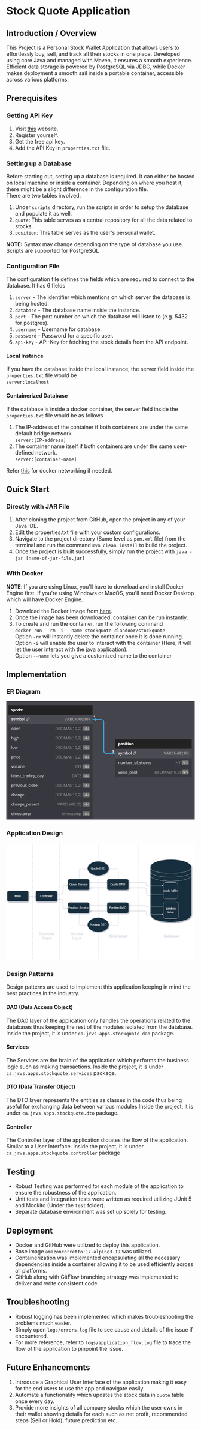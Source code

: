 # Stock Quote Application
## Introduction / Overview
This Project is a Personal Stock Wallet Application that allows users to effortlessly buy, sell, and track all their
stocks in one place. Developed using core Java and managed with Maven, it ensures a smooth
experience. Efficient data storage is powered by PostgreSQL via JDBC, while Docker makes deployment a
smooth sail inside a portable container, accessible across various platforms. 

## Prerequisites
### Getting API Key
1. Visit [this](https://rapidapi.com/alphavantage/api/alpha-vantage) website.
2. Register yourself.
3. Get the free api key.
4. Add the API Key in `properties.txt` file.

### Setting up a Database
Before starting out, setting up a database is required. It can either be hosted on local machine or inside
a container. Depending on where you host it, there might be a slight difference in the configuration file.<br>
There are two tables involved.
1. Under `scripts` directory, run the scripts in order to setup the database and populate it as well.
2. `quote`: This table serves as a central repository for all the data related to stocks.
3. `position`: This table serves as the user's personal wallet.<br>

**NOTE:** Syntax may change depending on the type of database you use. Scripts are supported for PostgreSQL<br>


### Configuration File
The configuration file defines the fields which are required to connect to the database. It has 6 fields
1. `server` - The identifier which mentions on which server the database is being hosted.
2. `database` - The database name inside the instance.
3. `port` - The port number on which the database will listen to (e.g. 5432 for postgres).
4. `username` - Username for database.
5. `password` - Password for a specific user.
6. `api-key` - API-Key for fetching the stock details from the API endpoint.
#### Local Instance 
If you have the database inside the local instance, the server field inside the `properties.txt` file would
be<br>
`server:localhost`

#### Containerized Database
If the database is inside a docker container, the server field inside the `properties.txt` file would
be as follows
1. The IP-address of the container if both containers are under the same default bridge network.
   <br>
   `server:[IP-address]`<br>
2. The container name itself if both containers are under the same user-defined network.<br>
   `server:[container-name]`<br>


Refer [this](https://docs.docker.com/network/drivers/bridge/) for docker networking if needed.

## Quick Start
### Directly with JAR File
1. After cloning the project from GitHub, open the project in any of your Java IDE.
2. Edit the properties.txt file with your custom configurations.
3. Navigate to the project directory (Same level as `pom.xml` file) from the terminal and run the command `mvn clean install` to build the project.
4. Once the project is built successfully, simply run the project with `java -jar [name-of-jar-file.jar]`

### With Docker
**NOTE**: If you are using Linux, you'll have to download and install Docker Engine first. If you're using Windows or MacOS, you'll need Docker Desktop which will have Docker Engine.
1. Download the Docker Image from [here](https://hub.docker.com/repository/docker/clandoor/stockquote/general).
2. Once the image has been downloaded, container can be run instantly.
3. To create and run the container, run the following command<br>
   `docker run --rm -i --name stockquote clandoor/stockquote`<br>
   Option `-rm` will instantly delete the container once it is done running.<br>
   Option `-i` will enable the user to interact with the container (Here, it will let the user interact with the java application).<br>
   Option `--name` lets you give a customized name to the container

## Implementation
### ER Diagram
![img.png](assets/01_ER_Diagram.png)

### Application Design
![img.png](assets/02_application_diagram.png)

### Design Patterns
Design patterns are used to implement this application keeping in mind the best practices
in the industry. 

#### DAO (Data Access Object)
The DAO layer of the application only handles the operations related to the databases thus
keeping the rest of the modules isolated from the database.
Inside the project, it is under `ca.jrvs.apps.stockquote.dao` package.

#### Services
The Services are the brain of the application which performs the business logic such as making transactions.
Inside the project, it is under `ca.jrvs.apps.stockquote.services` package.

#### DTO (Data Transfer Object)
The DTO layer represents the entities as classes in the code thus being useful for exchanging data between various modules
Inside the project, it is under `ca.jrvs.apps.stockquote.dto` package.

#### Controller
The Controller layer of the application dictates the flow of the application.
Similar to a User Interface.
Inside the project, it is under `ca.jrvs.apps.stockquote.controller` package

## Testing
- Robust Testing was performed for each module of the application to ensure the robustness of the application.
- Unit tests and Integration tests were written as required utilizing JUnit 5 and Mockito (Under the `test` folder).
- Separate database environment was set up solely for testing.

## Deployment
- Docker and GitHub were utilized to deploy this application. 
- Base image `amazoncorretto:17-alpine3.19` was utilized. 
- Containerization was implemented encapsulating all the necessary dependencies inside a container allowing it to be used efficiently across all platforms. 
- GitHub along with GitFlow branching strategy was implemented to deliver and write consistent code.

## Troubleshooting
- Robust logging has been implemented which makes troubleshooting the problems much easier. 
- Simply open `logs/errors.log` file to see cause and details of the issue if encountered.
- For more reference, refer to `logs/application_flow.log` file to trace the flow of the application to pinpoint the issue.

## Future Enhancements
1. Introduce a Graphical User Interface of the application making it easy for the end users to use the app and navigate easily.
2. Automate a functionality which updates the stock data in `quote` table once every day.
3. Provide more insights of all company stocks which the user owns in their wallet showing details for each such as net profit, recommended steps (Sell or Hold), future prediction etc.
